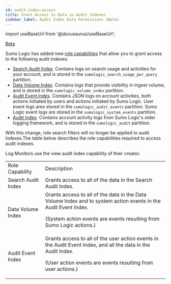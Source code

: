 ```yaml
---
id: audit-index-access
title: Grant Access to Data in Audit Indexes
sidebar_label: Audit Index Data Permissions (Beta)
---
```


import useBaseUrl from '@docusaurus/useBaseUrl';

<p> <a href="/docs/beta"><span className="beta">Beta</span></a> </p>

Sumo Logic has added new [role capabilities](/docs/manage/users-roles/roles/role-capabilities) that allow you to grant access to the following audit indexes:

* [Search Audit Index](/docs/manage/Security/Search-Audit-Index). Contains logs on search usage and activities for your account, and is stored in the `sumologic_search_usage_per_query` partition.
* [Data Volume Index](/docs/manage/ingestion-volume/Data-Volume-Index). Contains logs that provide visibility in ingest volume, and is stored in the  `sumologic_volume_index` partition.
* [Audit Event Index](/docs/manage/Security/Audit-Event-Index). Contains JSON logs on account activities, both actions initiated by users and actions  initiated by Sumo Logic. User event logs ares stored in the `sumologic_audit_events` partition. Sumo Logic event logs are stored in the `sumologic_system_events` partition.
* [Audit Index](/docs/manage/Security/Audit-Index). Contains account activity logs from Sumo Logic's older logging framework, and is stored in the `sumologic_audit` partition.

With this change, role search filters will no longer be applied to audit indexes.The table below describes the role capabilities required to access audit indexes.

Log Monitors use the view audit index capability of their creator.

<table>
  <tr>
   <td>
    Role Capability
   </td>
   <td>
    Description
   </td>
  </tr>
  <tr>
   <td>
    Search Audit Index
   </td>
   <td>Grants access to all of the data in the Search Audit Index.
   </td>
  </tr>
  <tr>
   <td>Data Volume Index
   </td>
   <td>Grants access to all of the data in the Data Volume Index and to system action events in the Audit Event Index.
<p>(System action events are events resulting from Sumo Logic actions.)</p>
   </td>
  </tr>
  <tr>
   <td>Audit Event Index
   </td>
   <td>Grants access to all of the user action events in the Audit Event Index, and all the data in the Audit Index.
<p>(User action events are events resulting from user actions.)</p>
   </td>
  </tr>
</table>
